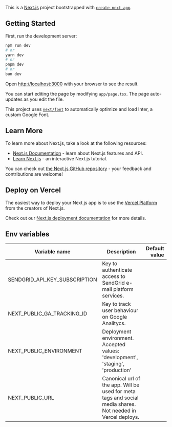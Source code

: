 This is a [Next.js](https://nextjs.org/) project bootstrapped with [`create-next-app`](https://github.com/vercel/next.js/tree/canary/packages/create-next-app).

## Getting Started

First, run the development server:

```bash
npm run dev
# or
yarn dev
# or
pnpm dev
# or
bun dev
```

Open [http://localhost:3000](http://localhost:3000) with your browser to see the result.

You can start editing the page by modifying `app/page.tsx`. The page auto-updates as you edit the file.

This project uses [`next/font`](https://nextjs.org/docs/basic-features/font-optimization) to automatically optimize and load Inter, a custom Google Font.

## Learn More

To learn more about Next.js, take a look at the following resources:

- [Next.js Documentation](https://nextjs.org/docs) - learn about Next.js features and API.
- [Learn Next.js](https://nextjs.org/learn) - an interactive Next.js tutorial.

You can check out [the Next.js GitHub repository](https://github.com/vercel/next.js/) - your feedback and contributions are welcome!

## Deploy on Vercel

The easiest way to deploy your Next.js app is to use the [Vercel Platform](https://vercel.com/new?utm_medium=default-template&filter=next.js&utm_source=create-next-app&utm_campaign=create-next-app-readme) from the creators of Next.js.

Check out our [Next.js deployment documentation](https://nextjs.org/docs/deployment) for more details.

## Env variables

| Variable name                   | Description                                                                                                 | Default value |
|---------------------------------|-------------------------------------------------------------------------------------------------------------|--------------:|
| SENDGRID_API_KEY_SUBSCRIPTION   | Key to authenticate access to SendGrid e-mail platform services.                                            |               |
| NEXT_PUBLIC_GA_TRACKING_ID | Key to track user behaviour on Google Analitycs.                                                                               |               |                               |               |
| NEXT_PUBLIC_ENVIRONMENT         | Deployment environment. Accepted values: 'development', 'staging', 'production'                             |               |
| NEXT_PUBLIC_URL                 | Canonical url of the app. Will be used for meta tags and social media shares. Not needed in Vercel deploys. |               |

